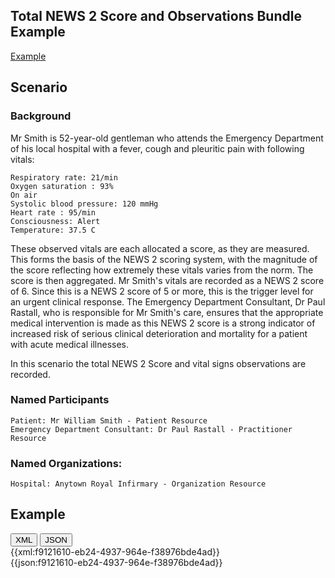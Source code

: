 ## Total NEWS 2 Score and Observations Bundle Example
[Example](#Example)


## Scenario

### Background
Mr Smith is 52-year-old gentleman who attends the Emergency Department of his local hospital with a fever, cough and pleuritic pain with following vitals:

    Respiratory rate: 21/min
    Oxygen saturation : 93%
    On air
    Systolic blood pressure: 120 mmHg
    Heart rate : 95/min
    Consciousness: Alert
    Temperature: 37.5 C

These observed vitals are each allocated a score, as they are measured. This forms the basis of the NEWS 2 scoring system, with the magnitude of the score reflecting how extremely these vitals varies from the norm. The score is then aggregated.  Mr Smith's vitals are recorded as a NEWS 2 score of 6. Since this is a NEWS 2 score of 5 or more, this is the trigger level for an urgent clinical response.  The Emergency Department Consultant, Dr Paul Rastall, who is responsible for Mr Smith's care, ensures that the appropriate medical intervention is made as this NEWS 2 score is a strong indicator of increased risk of serious clinical deterioration and mortality for a patient with acute medical illnesses.

In this scenario the total NEWS 2 Score and vital signs observations are recorded.

### Named Participants
    Patient: Mr William Smith - Patient Resource
    Emergency Department Consultant: Dr Paul Rastall - Practitioner Resource

### Named Organizations: 
    Hospital: Anytown Royal Infirmary - Organization Resource

## Example
<a name="Example"></a>
<div class="tab">
  <button class="tablinks active" onclick="openTab(event, 'XML')">XML</button>
  <button class="tablinks" onclick="openTab(event, 'JSON')">JSON</button>
</div>
<div id="XML" class="tabcontent" style="display:block">
{{xml:f9121610-eb24-4937-964e-f38976bde4ad}}
</div>
<div id="JSON" class="tabcontent">
{{json:f9121610-eb24-4937-964e-f38976bde4ad}}
</div>